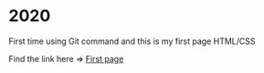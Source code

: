 # 2020 
First time using Git command and this is my first page HTML/CSS

Find the link here => [First page](https://helene-nguyen.github.io/cv-v1/)
